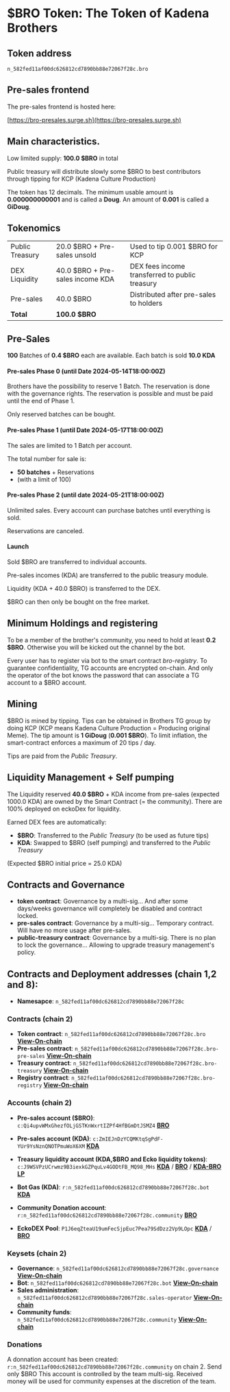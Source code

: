 # $BRO Token: The Token of Kadena Brothers

## Token address

`n_582fed11af00dc626812cd7890bb88e72067f28c.bro`

## Pre-sales frontend

The pre-sales frontend is hosted here:

[https://bro-presales.surge.sh](https://bro-presales.surge.sh)

## Main characteristics.

Low limited supply: **100.0 $BRO** in total

Public treasury will distribute slowly some $BRO to best contributors through tipping for KCP
(Kadena Culture Production)

The token has 12 decimals. The minimum usable amount is **0.000000000001** and is called a **Doug**.
An amount of **0.001** is called a **GiDoug**.

## Tokenomics

|                   |                                   |                                                |
| ----------------- | ----------------------------------|------------------------------------------------|
| Public Treasury   | 20.0 $BRO + Pre-sales unsold      | Used to tip 0.001 $BRO for KCP                 |
| DEX Liquidity     | 40.0 $BRO + Pre-sales income KDA  | DEX fees income transferred to public treasury |
| Pre-sales         | 40.0 $BRO                         | Distributed after pre-sales to holders         |
| **Total**         | **100.0 $BRO**                    |                                                |


## Pre-Sales

**100** Batches of **0.4 $BRO** each are available. Each batch is sold **10.0 KDA**

#### Pre-sales Phase 0 (until Date 2024-05-14T18:00:00Z)

Brothers have the possibility to reserve 1 Batch. The reservation is done with the governance rights.
The reservation is possible and must be paid until the end of Phase 1.

Only reserved batches can be bought.

#### Pre-sales Phase 1 (until Date 2024-05-17T18:00:00Z)

The sales are limited to 1 Batch per account.

The total number for sale is:
* **50 batches** +  Reservations
* (with a limit of 100)

#### Pre-sales Phase 2 (until date 2024-05-21T18:00:00Z)

Unlimited sales. Every account can purchase batches until everything is sold.

Reservations are canceled.


#### Launch

Sold $BRO are transferred to individual accounts.

Pre-sales incomes (KDA) are transferred to the public treasury module.

Liquidity (KDA + 40.0 $BRO) is transferred to the DEX.

$BRO can then only be bought on the free market.


## Minimum Holdings and registering
To be a member of the brother's community, you need to hold at least **0.2 $BRO**.
Otherwise you will be kicked out the channel by the bot.

Every user has to register via bot to the smart contract *bro-registry*.
To guarantee confidentiality, TG accounts are encrypted on-chain. And only the operator of the
bot knows the password that can associate a TG account to a $BRO account.

## Mining

$BRO is mined by tipping. Tips can be obtained in Brothers TG group by doing KCP
(KCP means Kadena Culture Production = Producing original Meme).
The tip amount is **1 GiDoug** (**0.001 $BRO**). To limit inflation, the smart-contract enforces a maximum of 20 tips / day.

Tips are paid from the *Public Treasury*.

## Liquidity Management + Self pumping
The Liquidity reserved **40.0 $BRO** + KDA income from pre-sales (expected 1000.0 KDA) are owned by the Smart Contract (= the community).
There are 100% deployed on eckoDex for liquidity.

Earned DEX fees are automatically:
* **$BRO**: Transferred to the *Public Treasury* (to be used as future tips)
* **KDA**: Swapped to $BRO (self pumping) and transferred to the *Public Treasury*

(Expected $BRO initial price = 25.0 KDA)

## Contracts and Governance
- **token contract**: Governance by a multi-sig... And after some days/weeks governance will completely be disabled and contract locked.
- **pre-sales contract**: Governance by a multi-sig... Temporary contract. Will have no more usage after pre-sales.
- **public-treasury contract**: Governance by a multi-sig. There is no plan to lock the governance... Allowing to upgrade treasury management's policy.

## Contracts and Deployment addresses (chain 1,2 and 8):

- **Namesapce**: `n_582fed11af00dc626812cd7890bb88e72067f28c`

### Contracts (chain 2)
- **Token contract**: `n_582fed11af00dc626812cd7890bb88e72067f28c.bro` **[View-On-chain](https://balance.chainweb.com/modules.html?server=api.chainweb.com&module=n_582fed11af00dc626812cd7890bb88e72067f28c.bro&chain=2)**
- **Pre-sales contract**: `n_582fed11af00dc626812cd7890bb88e72067f28c.bro-pre-sales` **[View-On-chain](https://balance.chainweb.com/modules.html?server=api.chainweb.com&module=n_582fed11af00dc626812cd7890bb88e72067f28c.bro-pre-sales&chain=2)**
- **Treasury contract**: `n_582fed11af00dc626812cd7890bb88e72067f28c.bro-treasury` **[View-On-chain](https://balance.chainweb.com/modules.html?server=api.chainweb.com&module=n_582fed11af00dc626812cd7890bb88e72067f28c.bro-treasury&chain=2)**
- **Registry contract**: `n_582fed11af00dc626812cd7890bb88e72067f28c.bro-registry` **[View-On-chain](https://balance.chainweb.com/modules.html?server=api.chainweb.com&module=n_582fed11af00dc626812cd7890bb88e72067f28c.bro-registry&chain=2)**

### Accounts (chain 2)
- **Pre-sales account ($BRO)**: `c:Qi4upvWMxGhezfOLjGSTKnWxrtIZPf4HfBGmDtJSMZ4` **[BRO](https://explorer.chainweb.com/mainnet/account/c:Qi4upvWMxGhezfOLjGSTKnWxrtIZPf4HfBGmDtJSMZ4?token=n_582fed11af00dc626812cd7890bb88e72067f28c.bro)**
- **Pre-sales account (KDA)**: `c:ZmIEJnDzYCQMKtqSgPdF-YUr9YsNznQNOTPmuWoX6XM` **[KDA](https://explorer.chainweb.com/mainnet/account/c:ZmIEJnDzYCQMKtqSgPdF-YUr9YsNznQNOTPmuWoX6XM?token=coin)**
- **Treasury liquidity account (KDA,$BRO and Ecko liquidity tokens)**: `c:J9WSVPzUCrwmz9B3iexkGZPquLv4GODtFB_MQ98_MHs` **[KDA](https://explorer.chainweb.com/mainnet/account/c:J9WSVPzUCrwmz9B3iexkGZPquLv4GODtFB_MQ98_MHs?token=coin)** /  **[BRO](https://explorer.chainweb.com/mainnet/account/c:J9WSVPzUCrwmz9B3iexkGZPquLv4GODtFB_MQ98_MHs?token=n_582fed11af00dc626812cd7890bb88e72067f28c.bro)** / **[KDA-BRO LP](https://kadenakode.sterlinglong.me/?network=https%3A%2F%2Fapi.chainweb.com&networkId=mainnet01&chainIds=%5B%222%22%5D&gasLimit=15000&gasPrice=0.00001&code=(kaddex.tokens.get-balance%20%22coin%3An_582fed11af00dc626812cd7890bb88e72067f28c.bro%22%20%0A%20%20%20%20%20%20%20%20%20%20%20%20%20%20%20%20%20%20%20%20%20%20%20%20%20%20%20%22c%3AJ9WSVPzUCrwmz9B3iexkGZPquLv4GODtFB_MQ98_MHs%22))**

- **Bot Gas (KDA)**: `r:n_582fed11af00dc626812cd7890bb88e72067f28c.bot` **[KDA](https://explorer.chainweb.com/mainnet/account/r:n_582fed11af00dc626812cd7890bb88e72067f28c.bot?token=coin)**
- **Community Donation account**: `r:n_582fed11af00dc626812cd7890bb88e72067f28c.community` **[BRO](https://explorer.chainweb.com/mainnet/account/r:n_582fed11af00dc626812cd7890bb88e72067f28c.community?token=n_582fed11af00dc626812cd7890bb88e72067f28c.bro)**
- **EckoDEX Pool**: `P1J6eqZteaU19umFecSjpEuc7Pea79SdDzz2Vp9LOpc` **[KDA](https://explorer.chainweb.com/mainnet/account/P1J6eqZteaU19umFecSjpEuc7Pea79SdDzz2Vp9LOpc?token=coin)** / **[BRO](https://explorer.chainweb.com/mainnet/account/P1J6eqZteaU19umFecSjpEuc7Pea79SdDzz2Vp9LOpc?token=n_582fed11af00dc626812cd7890bb88e72067f28c.bro)**


### Keysets (chain 2)
- **Governance**: `n_582fed11af00dc626812cd7890bb88e72067f28c.governance` **[View-On-chain](https://kadenakode.sterlinglong.me/?network=https%3A%2F%2Fapi.chainweb.com&networkId=mainnet01&chainIds=%5B%222%22%5D&gasLimit=15000&gasPrice=0.00001&code=(describe-keyset%20%22n_582fed11af00dc626812cd7890bb88e72067f28c.governance%22))**
- **Bot**: `n_582fed11af00dc626812cd7890bb88e72067f28c.bot` **[View-On-chain](https://kadenakode.sterlinglong.me/?network=https%3A%2F%2Fapi.chainweb.com&networkId=mainnet01&chainIds=%5B%222%22%5D&gasLimit=15000&gasPrice=0.00001&code=(describe-keyset%20%22n_582fed11af00dc626812cd7890bb88e72067f28c.bot%22))**
- **Sales administration**: `n_582fed11af00dc626812cd7890bb88e72067f28c.sales-operator` **[View-On-chain](https://kadenakode.sterlinglong.me/?network=https%3A%2F%2Fapi.chainweb.com&networkId=mainnet01&chainIds=%5B%222%22%5D&gasLimit=15000&gasPrice=0.00001&code=(describe-keyset%20%22n_582fed11af00dc626812cd7890bb88e72067f28c.sales-operator%22))**
- **Community funds**: `n_582fed11af00dc626812cd7890bb88e72067f28c.community` **[View-On-chain](https://kadenakode.sterlinglong.me/?network=https%3A%2F%2Fapi.chainweb.com&networkId=mainnet01&chainIds=%5B%222%22%5D&gasLimit=15000&gasPrice=0.00001&code=(describe-keyset%20%22n_582fed11af00dc626812cd7890bb88e72067f28c.community%22))**

### Donations
A donnation account has been created: `r:n_582fed11af00dc626812cd7890bb88e72067f28c.community` on chain 2. Send only $BRO
This account is controlled by the team multi-sig. Received money will be used for community expenses at the discretion of the team.
